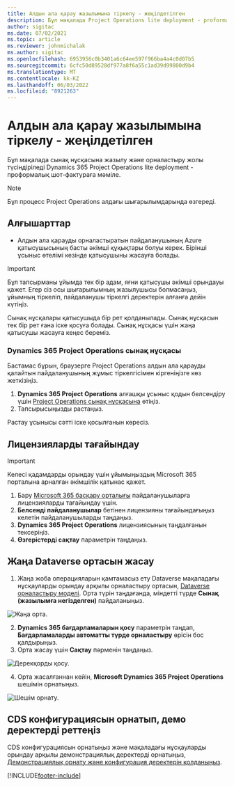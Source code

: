 ```yaml
---
title: Алдын ала қарау жазылымына тіркелу - жеңілдетілген
description: Бұл мақалада Project Operations lite deployment - proforma шот-фактурасына жазылу және қолдану туралы ақпарат берілген.
author: sigitac
ms.date: 07/02/2021
ms.topic: article
ms.reviewer: johnmichalak
ms.author: sigitac
ms.openlocfilehash: 6953956c0b3401a6c64ee597f966ba4a4c0d07b5
ms.sourcegitcommit: 6cfc50d89528df977a8f6a55c1ad39d99800d9b4
ms.translationtype: MT
ms.contentlocale: kk-KZ
ms.lasthandoff: 06/03/2022
ms.locfileid: "8921263"
---
```

# <a name="sign-up-for-a-preview-subscription---lite"></a>Алдын ала қарау жазылымына тіркелу - жеңілдетілген 

Бұл мақалада сынақ нұсқасына жазылу және орналастыру жолы түсіндіріледі Dynamics 365 Project Operations lite deployment - проформалық шот-фактураға мәміле.

> [!NOTE]
> Бұл процесс Project Operations алдағы шығарылымдарында өзгереді.

## <a name="prerequisites"></a>Алғышарттар
- Алдын ала қарауды орналастыратын пайдаланушының Azure қатысушысының басты әкімші құқықтары болуы керек. Бірінші ұсыныс өтелімі кезінде қатысушыны жасауға болады.

> [!IMPORTANT]
> Бұл тапсырманы ұйымда тек бір адам, яғни қатысушы әкімші орындауы қажет. Егер сіз осы шығарылымның жазылушысы болмасаңыз, ұйымның тіркеліп, пайдаланушы тіркелгі деректерін алғанға дейін күтіңіз.
> 
> Сынақ нұсқалары қатысушыда бір рет қолданылады. Сынақ нұсқасын тек бір рет ғана іске қосуға болады. Сынақ нұсқасы үшін жаңа қатысушы жасауға кеңес береміз.

### <a name="dynamics-365-project-operations-trial"></a>Dynamics 365 Project Operations сынақ нұсқасы 

Бастамас бұрын, браузерге Project Operations алдын ала қарауды қалайтын пайдаланушының жұмыс тіркелгісімен кіргеніңізге көз жеткізіңіз.

1. **Dynamics 365 Project Operations** алғашқы ұсыныс қодын белсендіру үшін [Project Operations сынақ нұсқасына](https://aka.ms/try-po) өтіңіз.
2. Тапсырысыңызды растаңыз.

  Растау ұсынысы сәтті іске қосылғанын көресіз.

## <a name="assign-licenses"></a>Лицензияларды тағайындау

> [!IMPORTANT]
> Келесі қадамдарды орындау үшін ұйымыңыздың Microsoft 365 порталына арналған әкімшілік қатынас қажет.


1. Бару [Microsoft 365 басқару орталығы](https://portal.office.com/) пайдаланушыларға лицензияларды тағайындау үшін.
2. **Белсенді пайдаланушылар** бетінен лицензияны тағайындағыңыз келетін пайдаланушыларды таңдаңыз.
3. **Dynamics 365 Project Operations** лицензиясының таңдалғанын тексеріңіз. 
4. **Өзгерістерді сақтау** параметрін таңдаңыз.

## <a name="create-a-new-dataverse-environment"></a>Жаңа Dataverse ортасын жасау

1. Жаңа жоба операцияларын қамтамасыз ету Dataverse мақаладағы нұсқауларды орындау арқылы орналастыру ортасын, [Dataverse орналастыру моделі](lite-deployment.md). Орта түрін таңдағанда, міндетті түрде **Сынақ (жазылымға негізделген)** пайдаланыңыз.

  ![Жаңа орта.](./media/19CreateEnvironment.png)

2. **Dynamics 365 бағдарламаларын қосу** параметрін таңдап, **Бағдарламаларды автоматты түрде орналастыру** өрісін бос қалдырыңыз.  
3. Орта жасау үшін **Сақтау** пәрменін таңдаңыз.

  ![Дерекқорды қосу.](./media/20CreateEnvironment1.png)

4. Орта жасалғаннан кейін, **Microsoft Dynamics 365 Project Operations** шешімін орнатыңыз. 

![Шешім орнату.](./media/21InstallSolution.png)

## <a name="install-a-cds-configuration-and-setup-demo-data"></a>CDS конфигурациясын орнатып, демо деректерді реттеңіз

CDS конфигурациясын орнатыңыз және мақаладағы нұсқауларды орындау арқылы демонстрациялық деректерді орнатыңыз, [Демонстрациялық орнату және конфигурация деректерін қолданыңыз](lite-apply-demo-setup-config-data.md).


[!INCLUDE[footer-include](../includes/footer-banner.md)]
